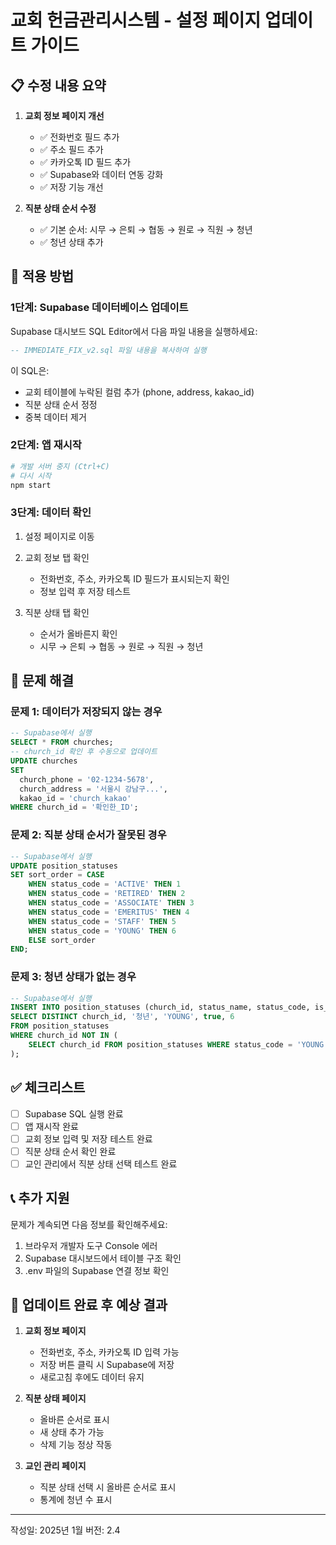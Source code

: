 # 교회 헌금관리시스템 - 설정 페이지 업데이트 가이드

## 📋 수정 내용 요약

1. **교회 정보 페이지 개선**
   - ✅ 전화번호 필드 추가
   - ✅ 주소 필드 추가  
   - ✅ 카카오톡 ID 필드 추가
   - ✅ Supabase와 데이터 연동 강화
   - ✅ 저장 기능 개선

2. **직분 상태 순서 수정**
   - ✅ 기본 순서: 시무 → 은퇴 → 협동 → 원로 → 직원 → 청년
   - ✅ 청년 상태 추가

## 🚀 적용 방법

### 1단계: Supabase 데이터베이스 업데이트

Supabase 대시보드 SQL Editor에서 다음 파일 내용을 실행하세요:

```sql
-- IMMEDIATE_FIX_v2.sql 파일 내용을 복사하여 실행
```

이 SQL은:
- 교회 테이블에 누락된 컬럼 추가 (phone, address, kakao_id)
- 직분 상태 순서 정정
- 중복 데이터 제거

### 2단계: 앱 재시작

```bash
# 개발 서버 중지 (Ctrl+C)
# 다시 시작
npm start
```

### 3단계: 데이터 확인

1. 설정 페이지로 이동
2. 교회 정보 탭 확인
   - 전화번호, 주소, 카카오톡 ID 필드가 표시되는지 확인
   - 정보 입력 후 저장 테스트

3. 직분 상태 탭 확인
   - 순서가 올바른지 확인
   - 시무 → 은퇴 → 협동 → 원로 → 직원 → 청년

## 🔧 문제 해결

### 문제 1: 데이터가 저장되지 않는 경우

```sql
-- Supabase에서 실행
SELECT * FROM churches;
-- church_id 확인 후 수동으로 업데이트
UPDATE churches 
SET 
  church_phone = '02-1234-5678',
  church_address = '서울시 강남구...',
  kakao_id = 'church_kakao'
WHERE church_id = '확인한_ID';
```

### 문제 2: 직분 상태 순서가 잘못된 경우

```sql
-- Supabase에서 실행
UPDATE position_statuses 
SET sort_order = CASE 
    WHEN status_code = 'ACTIVE' THEN 1
    WHEN status_code = 'RETIRED' THEN 2
    WHEN status_code = 'ASSOCIATE' THEN 3
    WHEN status_code = 'EMERITUS' THEN 4
    WHEN status_code = 'STAFF' THEN 5
    WHEN status_code = 'YOUNG' THEN 6
    ELSE sort_order
END;
```

### 문제 3: 청년 상태가 없는 경우

```sql
-- Supabase에서 실행
INSERT INTO position_statuses (church_id, status_name, status_code, is_active, sort_order)
SELECT DISTINCT church_id, '청년', 'YOUNG', true, 6
FROM position_statuses
WHERE church_id NOT IN (
    SELECT church_id FROM position_statuses WHERE status_code = 'YOUNG'
);
```

## ✅ 체크리스트

- [ ] Supabase SQL 실행 완료
- [ ] 앱 재시작 완료
- [ ] 교회 정보 입력 및 저장 테스트 완료
- [ ] 직분 상태 순서 확인 완료
- [ ] 교인 관리에서 직분 상태 선택 테스트 완료

## 📞 추가 지원

문제가 계속되면 다음 정보를 확인해주세요:

1. 브라우저 개발자 도구 Console 에러
2. Supabase 대시보드에서 테이블 구조 확인
3. .env 파일의 Supabase 연결 정보 확인

## 🎯 업데이트 완료 후 예상 결과

1. **교회 정보 페이지**
   - 전화번호, 주소, 카카오톡 ID 입력 가능
   - 저장 버튼 클릭 시 Supabase에 저장
   - 새로고침 후에도 데이터 유지

2. **직분 상태 페이지**
   - 올바른 순서로 표시
   - 새 상태 추가 가능
   - 삭제 기능 정상 작동

3. **교인 관리 페이지**
   - 직분 상태 선택 시 올바른 순서로 표시
   - 통계에 청년 수 표시

---

작성일: 2025년 1월
버전: 2.4
